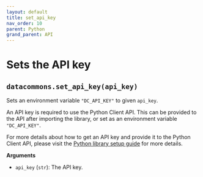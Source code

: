 ```yaml
---
layout: default
title: set_api_key
nav_order: 10
parent: Python
grand_parent: API
---
```


# Sets the API key

## `datacommons.set_api_key(api_key)`

Sets an environment variable `"DC_API_KEY"` to given `api_key`.

An API key is required to use the Python Client API. This can be provided to
the API after importing the library, or set as an environment variable
`"DC_API_KEY"`.

For more details about how to get an API key and provide it to the Python
Client API, please visit the [Python library setup guide](/api/python/)
for more details.

**Arguments**

*   `api_key` (`str`): The API key.
